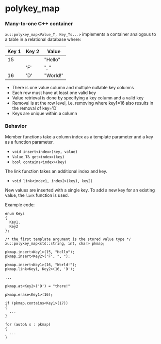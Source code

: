 # polykey_map
### Many-to-one C++ container

`xu::polykey_map<Value_T, Key_Ts...>` implements a container analogous to a table in a relational database where:

| Key 1 | Key 2 | Value |
| ----- | ----- | ----- |
| 15 |  | "Hello" |
|  | 'F' | ", " |
| 16 | 'D' | "World!" |

- There is one value column and multiple nullable key columns
- Each row must have at least one valid key
- Value retrieval is done by specifying a key column and a valid key
- Removal is at the row level, i.e. removing where key1=16 also results in the removal of key='D'
- Keys are unique within a column

### Behavior

Member functions take a column index as a template parameter and a key as a function parameter.

- `void insert<index>(key, value)`
- `Value_T& get<index>(key)`
- `bool contains<index>(key)`

The link function takes an additional index and key.

- `void link<index1, index2>(key1, key2)`

New values are inserted with a single key. To add a new key for an existing value, the `link` function is used.

Example code:

```
enum Keys
{
  Key1,
  Key2
};

/* the first template argument is the stored value type */
xu::polykey_map<std::string, int, char> pkmap;

pkmap.insert<Key1>(15, "Hello");
pkmap.insert<Key2>('F', ", ");

pkmap.insert<Key1>(16, "World!");
pkmap.link<Key1, Key2>(16, 'D');

...

pkmap.at<Key2>('D') = "there!"

pkmap.erase<Key1>(16);

if (pkmap.contains<Key1>(17))
{
  ...
}

for (auto& s : pkmap)
{
  ...
}
```
